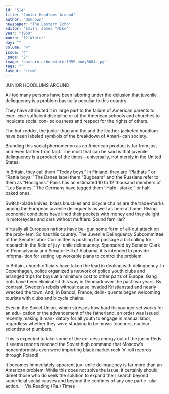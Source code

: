 ```yaml
---
id: "514"
title: "Junior Hoodlums Around"
author: "Unknown"
newspaper: "The Eastern Echo"
editor: 'Smith, James "Mike"'
year: "1959"
month: "12 Winter"
day: ""
volume: "4"
issue: "4"
_page: "2"
image: "eastern_echo_winter1959_body0004.jpg"
tags: ""
layout: "item"
---
```

JUNIOR HOODLUMS AROUND

All too many persons have been laboring
under the delusion that juvenile delinquency
is a problem basically peculiar to this
country.

They have attributed it in large part
to the failure of American parents to exer-
cise sufficient discipline or of the American
schools and churches to inculcate social con-
sciousness and respect for the rights of
others.

The hot-rodder, the junior thug and the
and the leather-jacketed hoodlum have been
labeled symbols of the breakdown of Ameri-
can society.

Branding this social phenomenon as an
American product is far from just and even
farther from fact. The most that can be
said is that juvenile delinquency is a product
of the times—universally, not merely in the
United States.

In Britain, they call them ‘‘Teddy
boys.” In Finland, they are “Plathats ”
or “Rattle boys.’’ The Danes label them
“Bugbears” and the Russians refer to them
as “Hooligans.” Paris has an estimated 10
to 12 thousand members of “Les Bandes.’’
The Germans have tagged them ‘‘Halb-
starke,” or half-baked ones.

Switch-blade knives, brass knuckles and
bicycle chains are the trade-marks among
the European juvenile delinquents as well as
here at home. Rising economic conditions
have lined their pockets with money and
they delight in motoreycles and cars without
mufflers. Sound familiar?

Virtually all European nations have be-
gun some form of all-out attack on the prob-
lem. So has this country. The Juvenile
Delinquency Subcommittee of the Senate
Labor Committee is pushing for passage a
bill calling for research in the field of juy-
enile delinquency. Sponsored by Senator
Clark of Pennsylvania and Senator Hill of
Alabama, it is intended to provide informa-
tion for setting up workable plans to control
the problem.

In Britain, church officials have taken
the lead in dealing with delinquency. In
Copenhagen, police organized a network of
police youth clubs and arranged trips for
boys at a minimum cost to other parts of
Europe. Gang riots have been eliminated
this way in Denmark over the past two years.
By contrast, Sweden’s rebels without cause
invaded Kristianstad and nearly wrecked
the town. And, in Bandol, France, delin-
quents began welcoming tourists with clubs
and bicycle chains.

Even in the Soviet Union, which stresses
how hard its younger set works for an edu-
cation or the advancement of the fatherland,
an order was issued recently making it man-
datory for all youth to engage in manual
labor, regardless whether they were studying
to be music teachers, nuclear scientists or
plumbers.

This is expected to take some of the ex-
cess energy out of the junior Reds. It seems
reports reached the Soviet high command
that Moscow’s nonconformists even were
importing black market rock ’n’ roll records
through Poland!

It becomes immediately apparent juv-
enile delinquency is far more than an
American problem. While this does not
solve the issue, it certainly should direet
those who do seek the solution to expand
their search beyond superficial social causes
and beyond the confines of any one partic-
ular action. —Via Reading (Pa.) Times
